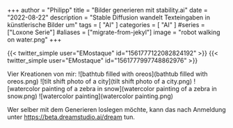 +++
author = "Philipp"
title = "Bilder generieren mit stability.ai"
date = "2022-08-22"
description = "Stable Diffusion wandelt Texteingaben in künstlerische Bilder um"
tags = [
    "AI"
]
categories = [
    "AI"
]
#series = ["Loxone Serie"]
#aliases = ["migrate-from-jekyl"]
image = "robot walking on water.png"
+++

{{< twitter_simple user="EMostaque" id="1561777122082824192" >}}
{{< twitter_simple user="EMostaque" id="1561777997748862976" >}}

<!--more-->
Vier Kreationen von mir:
![bathtub filled with oreos](bathtub filled with oreos.png) ![tilt shift photo of a city](tilt shift photo of a city.png)
![watercolor painting of a zebra in snow](watercolor painting of a zebra in snow.png) ![watercolor painting](watercolor painting.png)


Wer selber mit dem Generieren loslegen möchte, kann das nach Anmeldung unter https://beta.dreamstudio.ai/dream tun.
